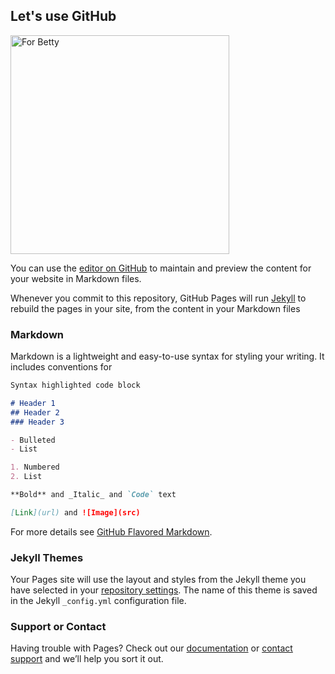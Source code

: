 ## Let's use GitHub 
<a target="_blank" href="https://user-images.githubusercontent.com/38884273/39476137-ef5def04-4d28-11e8-9595-2b26ef44c87f.JPG"> 
 <img width="350" alt="For Betty" src="https://user-images.githubusercontent.com/38884273/39476137-ef5def04-4d28-11e8-9595-2b26ef44c87f.JPG"/></a>

You can use the [editor on GitHub](https://github.com/kimcava223/kimcava223.GitHub.io/edit/master/README.md) to maintain and preview the content for your website in Markdown files.

Whenever you commit to this repository, GitHub Pages will run [Jekyll](https://jekyllrb.com/) to rebuild the pages in your site, from the content in your Markdown files

### Markdown
Markdown is a lightweight and easy-to-use syntax for styling your writing. It includes conventions for

```markdown
Syntax highlighted code block

# Header 1
## Header 2
### Header 3

- Bulleted
- List

1. Numbered
2. List

**Bold** and _Italic_ and `Code` text

[Link](url) and ![Image](src)
```

For more details see [GitHub Flavored Markdown](https://guides.github.com/features/mastering-markdown/).

### Jekyll Themes

Your Pages site will use the layout and styles from the Jekyll theme you have selected in your [repository settings](https://github.com/kimcava223/kimcava223.GitHub.io/settings). The name of this theme is saved in the Jekyll `_config.yml` configuration file.

### Support or Contact

Having trouble with Pages? Check out our [documentation](https://help.github.com/categories/github-pages-basics/) or [contact support](https://github.com/contact) and we’ll help you sort it out.
